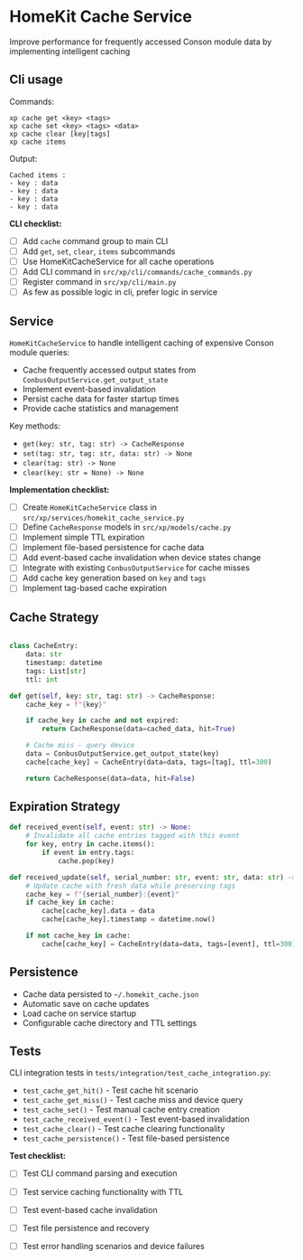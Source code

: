 # HomeKit Cache Service

Improve performance for frequently accessed Conson module data by implementing intelligent caching

## Cli usage

Commands:
```
xp cache get <key> <tags>
xp cache set <key> <tags> <data>
xp cache clear [key|tags]
xp cache items
```

Output:
```
Cached items :
- key : data
- key : data
- key : data
- key : data
```

**CLI checklist:**
- [ ] Add `cache` command group to main CLI
- [ ] Add `get`, `set`, `clear`, `items` subcommands
- [ ] Use HomeKitCacheService for all cache operations
- [ ] Add CLI command in `src/xp/cli/commands/cache_commands.py`
- [ ] Register command in `src/xp/cli/main.py`
- [ ] As few as possible logic in cli, prefer logic in service

## Service

`HomeKitCacheService` to handle intelligent caching of expensive Conson module queries:

- Cache frequently accessed output states from `ConbusOutputService.get_output_state`
- Implement event-based invalidation
- Persist cache data for faster startup times
- Provide cache statistics and management

Key methods:
- `get(key: str, tag: str) -> CacheResponse`
- `set(tag: str, tag: str, data: str) -> None`
- `clear(tag: str) -> None`
- `clear(key: str = None) -> None`

**Implementation checklist:**
- [ ] Create `HomeKitCacheService` class in `src/xp/services/homekit_cache_service.py`
- [ ] Define `CacheResponse` models in `src/xp/models/cache.py`
- [ ] Implement simple TTL expiration
- [ ] Implement file-based persistence for cache data
- [ ] Add event-based cache invalidation when device states change
- [ ] Integrate with existing `ConbusOutputService` for cache misses
- [ ] Add cache key generation based on `key` and `tags`
- [ ] Implement tag-based cache expiration

## Cache Strategy

```python

class CacheEntry:
    data: str
    timestamp: datetime
    tags: List[str]
    ttl: int

def get(self, key: str, tag: str) -> CacheResponse:
    cache_key = f"{key}"

    if cache_key in cache and not expired:
        return CacheResponse(data=cached_data, hit=True)

    # Cache miss - query device
    data = ConbusOutputService.get_output_state(key)
    cache[cache_key] = CacheEntry(data=data, tags=[tag], ttl=300)

    return CacheResponse(data=data, hit=False)
```

## Expiration Strategy

```python
def received_event(self, event: str) -> None:
    # Invalidate all cache entries tagged with this event
    for key, entry in cache.items():
        if event in entry.tags:
            cache.pop(key)

def received_update(self, serial_number: str, event: str, data: str) -> None:
    # Update cache with fresh data while preserving tags
    cache_key = f"{serial_number}:{event}"
    if cache_key in cache:
        cache[cache_key].data = data
        cache[cache_key].timestamp = datetime.now()

    if not cache_key in cache:
        cache[cache_key] = CacheEntry(data=data, tags=[event], ttl=300)

```

## Persistence

- Cache data persisted to `~/.homekit_cache.json`
- Automatic save on cache updates
- Load cache on service startup
- Configurable cache directory and TTL settings

## Tests

CLI integration tests in `tests/integration/test_cache_integration.py`:

- `test_cache_get_hit()` - Test cache hit scenario
- `test_cache_get_miss()` - Test cache miss and device query
- `test_cache_set()` - Test manual cache entry creation
- `test_cache_received_event()` - Test event-based invalidation
- `test_cache_clear()` - Test cache clearing functionality
- `test_cache_persistence()` - Test file-based persistence

**Test checklist:**
- [ ] Test CLI command parsing and execution
- [ ] Test service caching functionality with TTL
- [ ] Test event-based cache invalidation
- [ ] Test file persistence and recovery
- [ ] Test error handling scenarios and device failures


